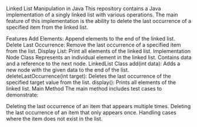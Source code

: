 Linked List Manipulation in Java
This repository contains a Java implementation of a singly linked list with various operations. The main feature of this implementation is the ability to delete the last occurrence of a specified item from the linked list.

Features
Add Elements: Append elements to the end of the linked list.
Delete Last Occurrence: Remove the last occurrence of a specified item from the list.
Display List: Print all elements of the linked list.
Implementation
Node Class
Represents an individual element in the linked list.
Contains data and a reference to the next node.
LinkedList Class
add(int data): Adds a new node with the given data to the end of the list.
deleteLastOccurrence(int target): Deletes the last occurrence of the specified target value from the list.
display(): Prints all elements of the linked list.
Main Method
The main method includes test cases to demonstrate:

Deleting the last occurrence of an item that appears multiple times.
Deleting the last occurrence of an item that only appears once.
Handling cases where the item does not exist in the list.

